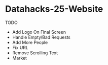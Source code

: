 # Datahacks-25-Website
TODO
- Add Logo On Final Screen
- Handle Empty/Bad Requests
- Add More People
- Fix URL
- Remove Scrolling Text
- Market
